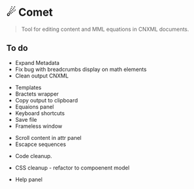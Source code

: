 ☄ Comet
=========================
> Tool for editing content and MML equations in CNXML documents.


## To do
+ Expand Metadata
+ Fix bug with breadcrumbs display on math elements
+ Clean output CNXML
- Templates
- Bractets wrapper
- Copy output to clipboard
- Equaions panel
- Keyboard shortcuts
- Save file
- Frameless window
+ Scroll content in attr panel
+ Escapce sequences
- Code cleanup.
+ CSS cleanup - refactor to compoenent model
- Help panel
